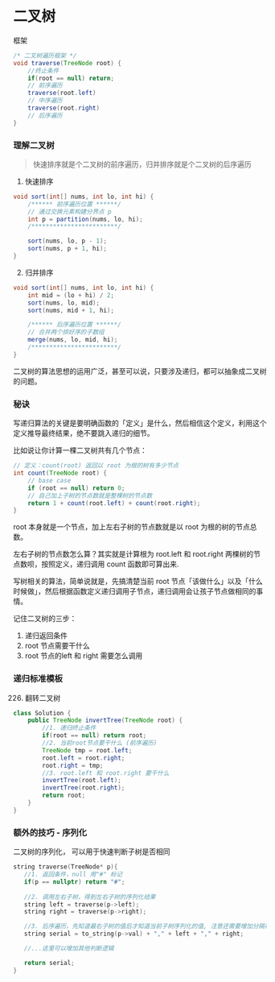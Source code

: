 # 二叉树

框架

```Java
/* 二叉树遍历框架 */
void traverse(TreeNode root) {
    //终止条件
    if(root == null) return;
    // 前序遍历
    traverse(root.left)
    // 中序遍历
    traverse(root.right)
    // 后序遍历
}
```

### 理解二叉树

> 快速排序就是个二叉树的前序遍历，归并排序就是个二叉树的后序遍历

1. 快速排序

```java
void sort(int[] nums, int lo, int hi) {
    /****** 前序遍历位置 ******/
    // 通过交换元素构建分界点 p
    int p = partition(nums, lo, hi);
    /************************/

    sort(nums, lo, p - 1);
    sort(nums, p + 1, hi);
}
```

2. 归并排序

```java
void sort(int[] nums, int lo, int hi) {
    int mid = (lo + hi) / 2;
    sort(nums, lo, mid);
    sort(nums, mid + 1, hi);

    /****** 后序遍历位置 ******/
    // 合并两个排好序的子数组
    merge(nums, lo, mid, hi);
    /************************/
}
```

二叉树的算法思想的运用广泛，甚至可以说，只要涉及递归，都可以抽象成二叉树的问题。

### 秘诀

写递归算法的关键是要明确函数的「定义」是什么，然后相信这个定义，利用这个定义推导最终结果，绝不要跳入递归的细节。

比如说让你计算一棵二叉树共有几个节点：
```java
// 定义：count(root) 返回以 root 为根的树有多少节点
int count(TreeNode root) {
    // base case
    if (root == null) return 0;
    // 自己加上子树的节点数就是整棵树的节点数
    return 1 + count(root.left) + count(root.right);
}
```
root 本身就是一个节点，加上左右子树的节点数就是以 root 为根的树的节点总数。

左右子树的节点数怎么算？其实就是计算根为 root.left 和 root.right 两棵树的节点数呗，按照定义，递归调用 count 函数即可算出来.

写树相关的算法，简单说就是，先搞清楚当前 root 节点「该做什么」以及「什么时候做」，然后根据函数定义递归调用子节点，递归调用会让孩子节点做相同的事情。

记住二叉树的三步：
1. 递归返回条件
2. root 节点需要干什么
3. root 节点的left 和 right 需要怎么调用

### 递归标准模板

226. 翻转二叉树

```java
class Solution {
    public TreeNode invertTree(TreeNode root) {
        //1. 递归终止条件
        if(root == null) return root;
        //2. 当前root节点要干什么 (前序遍历)
        TreeNode tmp = root.left;
        root.left = root.right;
        root.right = tmp;
        //3. root.left 和 root.right 要干什么
        invertTree(root.left);
        invertTree(root.right);
        return root;
    }
}
```


### 额外的技巧 - 序列化

二叉树的序列化， 可以用于快速判断子树是否相同

```C++
string traverse(TreeNode* p){
   //1. 返回条件，null 用"#" 标记
   if(p == nullptr) return "#";
   
   //2. 调用左右子树，得到左右子树的序列化结果
   string left = traverse(p->left);
   string right = traverse(p->right);

   //3. 后序遍历，先知道最右子树的值后才知道当前子树序列化的值, 注意还需要增加分隔符
   string serial = to_string(p->val) + "," + left + "," + right;

   //...这里可以增加其他判断逻辑

   return serial;
}
```